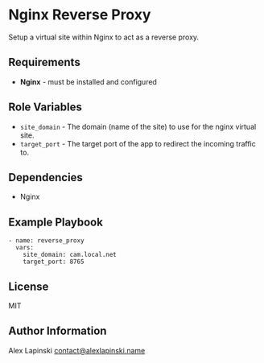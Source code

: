 # Nginx Reverse Proxy

Setup a virtual site within Nginx to act as a reverse proxy.

## Requirements
 * **Nginx** - must be installed and configured

## Role Variables
 * ``site_domain`` - The domain (name of the site) to use for the nginx virtual site.
 * ``target_port`` - The target port of the app to redirect the incoming traffic to.

## Dependencies
 * Nginx

## Example Playbook
```
- name: reverse_proxy
  vars:
    site_domain: cam.local.net
    target_port: 8765
```

## License

MIT

## Author Information

Alex Lapinski <contact@alexlapinski.name>